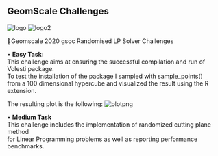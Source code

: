 ## GeomScale Challenges 


![logo](https://user-images.githubusercontent.com/60981694/77258473-76ed4c00-6c83-11ea-9740-c2eba0b008f8.png)
![logo2](https://user-images.githubusercontent.com/60981694/77258157-24923800-6c4f-11ea-8258-6539ca614569.png)

:rocket:Geomscale 2020 gsoc Randomised LP Solver Challenges

•	**Easy Task:**   
  This challenge aims at ensuring the successful compilation and run of Volesti package.   
  To test the installation of the package I sampled with sample_points()   
  from a 100 dimensional hypercube and visualized the result using the R extension.  
  
The resulting plot is the following:
![plotpng](https://user-images.githubusercontent.com/60981694/77974408-bb21c180-72ff-11ea-948a-79bdf6edaf15.png)

•	**Medium Task**  
This challenge includes the implementation of randomized cutting plane method   
for Linear Programming problems as well as reporting performance benchmarks. 
